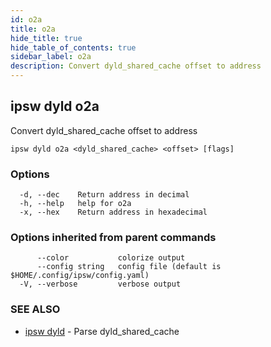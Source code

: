 ```yaml
---
id: o2a
title: o2a
hide_title: true
hide_table_of_contents: true
sidebar_label: o2a
description: Convert dyld_shared_cache offset to address
---
```

## ipsw dyld o2a

Convert dyld_shared_cache offset to address

```
ipsw dyld o2a <dyld_shared_cache> <offset> [flags]
```

### Options

```
  -d, --dec    Return address in decimal
  -h, --help   help for o2a
  -x, --hex    Return address in hexadecimal
```

### Options inherited from parent commands

```
      --color           colorize output
      --config string   config file (default is $HOME/.config/ipsw/config.yaml)
  -V, --verbose         verbose output
```

### SEE ALSO

* [ipsw dyld](/docs/cli/ipsw/dyld)	 - Parse dyld_shared_cache

